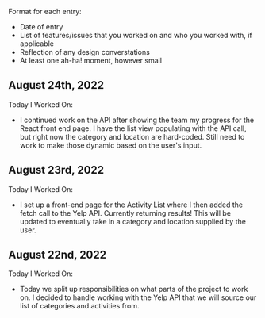 Format for each entry:

- Date of entry
- List of features/issues that you worked on and who you worked with, if applicable
- Reflection of any design converstations
- At least one ah-ha! moment, however small

## August 24th, 2022

Today I Worked On:

* I continued work on the API after showing the team my progress for the React front end page. I have the list view populating with the API call, but right now the category and location are hard-coded. Still need to work to make those dynamic based on the user's input.

## August 23rd, 2022

Today I Worked On:

* I set up a front-end page for the Activity List where I then added the fetch call to the Yelp API. Currently returning results! This will be updated to eventually take in a category and location supplied by the user.


## August 22nd, 2022

Today I Worked On:

* Today we split up responsibilities on what parts of the project to work on. I decided to handle working with the Yelp API that we will source our list of categories and activities from.